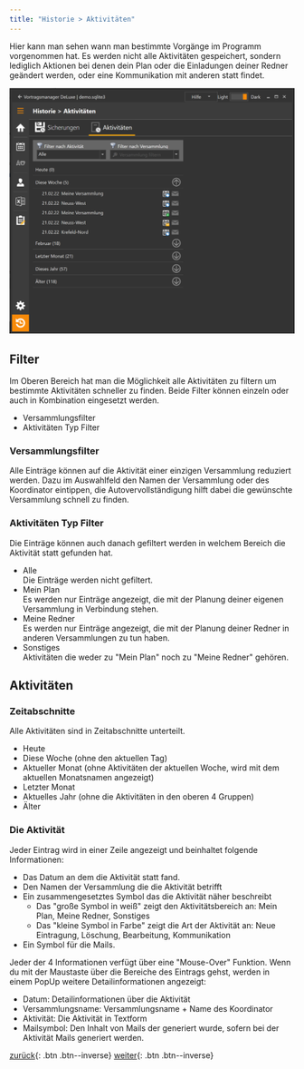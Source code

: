 ```yaml
---
title: "Historie > Aktivitäten"
---
```


Hier kann man sehen wann man bestimmte Vorgänge im Programm vorgenommen hat. 
Es werden nicht alle Aktivitäten gespeichert, sondern lediglich Aktionen bei denen dein Plan oder die Einladungen deiner Redner geändert werden, 
oder eine Kommunikation mit anderen statt findet.

![Aktivitäten](images/HistorieAktivitaeten.png)

## Filter

Im Oberen Bereich hat man die Möglichkeit alle Aktivitäten zu filtern um bestimmte Aktivitäten schneller zu finden.
Beide Filter können einzeln oder auch in Kombination eingesetzt werden.

* Versammlungsfilter
* Aktivitäten Typ Filter

### Versammlungsfilter

Alle Einträge können auf die Aktivität einer einzigen Versammlung reduziert werden. Dazu im Auswahlfeld den Namen der Versammlung oder des Koordinator eintippen, die Autovervollständigung hilft dabei die gewünschte Versammlung schnell zu finden.

### Aktivitäten Typ Filter

Die Einträge können auch danach gefiltert werden in welchem Bereich die Aktivität statt gefunden hat.

* Alle  
  Die Einträge werden nicht gefiltert.
* Mein Plan  
  Es werden nur Einträge angezeigt, die mit der Planung deiner eigenen Versammlung in Verbindung stehen.
* Meine Redner  
  Es werden nur Einträge angezeigt, die mit der Planung deiner Redner in anderen Versammlungen zu tun haben.
* Sonstiges  
  Aktivitäten die weder zu "Mein Plan" noch zu "Meine Redner" gehören.

## Aktivitäten

### Zeitabschnitte

Alle Aktivitäten sind in Zeitabschnitte unterteilt.
* Heute
* Diese Woche (ohne den aktuellen Tag)
* Aktueller Monat (ohne Aktivitäten der aktuellen Woche, wird mit dem aktuellen Monatsnamen angezeigt)
* Letzter Monat
* Aktuelles Jahr (ohne die Aktivitäten in den oberen 4 Gruppen)
* Älter

### Die Aktivität
Jeder Eintrag wird in einer Zeile angezeigt und beinhaltet folgende Informationen:

* Das Datum an dem die Aktivität statt fand.
* Den Namen der Versammlung die die Aktivität betrifft
* Ein zusammengesetztes Symbol das die Aktivität näher beschreibt
  * Das "große Symbol in weiß" zeigt den Aktivitätsbereich an: Mein Plan, Meine Redner, Sonstiges
  * Das "kleine Symbol in Farbe" zeigt die Art der Aktivität an: Neue Eintragung, Löschung, Bearbeitung, Kommunikation
* Ein Symbol für die Mails.

Jeder der 4 Informationen verfügt über eine "Mouse-Over" Funktion. Wenn du mit der Maustaste über die Bereiche des Eintrags gehst, werden in einem PopUp weitere Detailinformationen angezeigt:
* Datum: Detailinformationen über die Aktivität
* Versammlungsname: Versammlungsname + Name des Koordinator
* Aktivität: Die Aktivität in Textform
* Mailsymbol: Den Inhalt von Mails der generiert wurde, sofern bei der Aktivität Mails generiert werden.


[zurück](HistorieSicherung.md){: .btn .btn--inverse}  [weiter](Konzept.md){: .btn .btn--inverse}